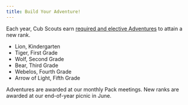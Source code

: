 ```yaml
---
title: Build Your Adventure!
---
```

Each year, Cub Scouts earn [required and elective Adventures](https://www.scouting.org/programs/cub-scouts/what-cub-scouts-earn/cub-scouting-adventures/)
to attain a new rank.

* Lion, Kindergarten
* Tiger, First Grade
* Wolf, Second Grade
* Bear, Third Grade
* Webelos, Fourth Grade
* Arrow of Light, Fifth Grade

Adventures are awarded at our monthly Pack meetings. New ranks are awarded at our end-of-year picnic in June.
